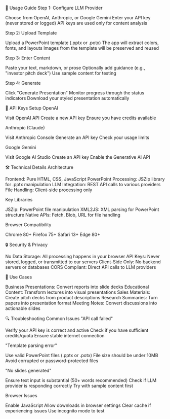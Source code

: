 📖 Usage Guide
Step 1: Configure LLM Provider

Choose from OpenAI, Anthropic, or Google Gemini
Enter your API key (never stored or logged)
API keys are used only for content analysis

Step 2: Upload Template

Upload a PowerPoint template (.pptx or .potx)
The app will extract colors, fonts, and layouts
Images from the template will be preserved and reused

Step 3: Enter Content

Paste your text, markdown, or prose
Optionally add guidance (e.g., "investor pitch deck")
Use sample content for testing

Step 4: Generate

Click "Generate Presentation"
Monitor progress through the status indicators
Download your styled presentation automatically

🔧 API Keys Setup
OpenAI

Visit OpenAI API
Create a new API key
Ensure you have credits available

Anthropic (Claude)

Visit Anthropic Console
Generate an API key
Check your usage limits

Google Gemini

Visit Google AI Studio
Create an API key
Enable the Generative AI API

🛠 Technical Details
Architecture

Frontend: Pure HTML, CSS, JavaScript
PowerPoint Processing: JSZip library for .pptx manipulation
LLM Integration: REST API calls to various providers
File Handling: Client-side processing only

Key Libraries

JSZip: PowerPoint file manipulation
XML2JS: XML parsing for PowerPoint structure
Native APIs: Fetch, Blob, URL for file handling

Browser Compatibility

Chrome 80+
Firefox 75+
Safari 13+
Edge 80+

🔒 Security & Privacy

No Data Storage: All processing happens in your browser
API Keys: Never stored, logged, or transmitted to our servers
Client-Side Only: No backend servers or databases
CORS Compliant: Direct API calls to LLM providers

🎯 Use Cases

Business Presentations: Convert reports into slide decks
Educational Content: Transform lectures into visual presentations
Sales Materials: Create pitch decks from product descriptions
Research Summaries: Turn papers into presentation format
Meeting Notes: Convert discussions into actionable slides

🔍 Troubleshooting
Common Issues
"API call failed"

Verify your API key is correct and active
Check if you have sufficient credits/quota
Ensure stable internet connection

"Template parsing error"

Use valid PowerPoint files (.pptx or .potx)
File size should be under 10MB
Avoid corrupted or password-protected files

"No slides generated"

Ensure text input is substantial (50+ words recommended)
Check if LLM provider is responding correctly
Try with sample content first

Browser Issues

Enable JavaScript
Allow downloads in browser settings
Clear cache if experiencing issues
Use incognito mode to test

